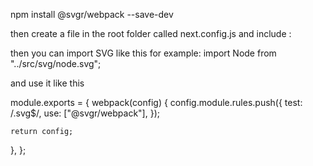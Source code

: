 npm install @svgr/webpack --save-dev

then create a file in the root folder called next.config.js
and include :

then you can import SVG like this for example:
import Node from "../src/svg/node.svg";

and use it like this <Node><Node>

module.exports = {
webpack(config) {
config.module.rules.push({
test: /\.svg\$/,
use: ["@svgr/webpack"],
});

    return config;

},
};
